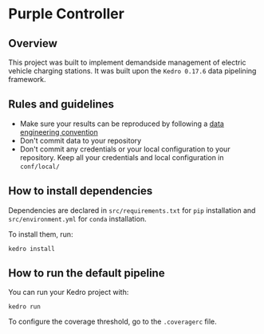 # Purple Controller

## Overview

This project was built to implement demandside management of electric vehicle charging stations.
It was built upon the `Kedro 0.17.6` data pipelining framework.

## Rules and guidelines

* Make sure your results can be reproduced by following a [data engineering convention](https://kedro.readthedocs.io/en/stable/12_faq/01_faq.html#what-is-data-engineering-convention)
* Don't commit data to your repository
* Don't commit any credentials or your local configuration to your repository. Keep all your credentials and local configuration in `conf/local/`

## How to install dependencies

Dependencies are declared in `src/requirements.txt` for `pip` installation and `src/environment.yml` for `conda` installation.

To install them, run:

```
kedro install
```

## How to run the default pipeline

You can run your Kedro project with:

```
kedro run
```

To configure the coverage threshold, go to the `.coveragerc` file.

